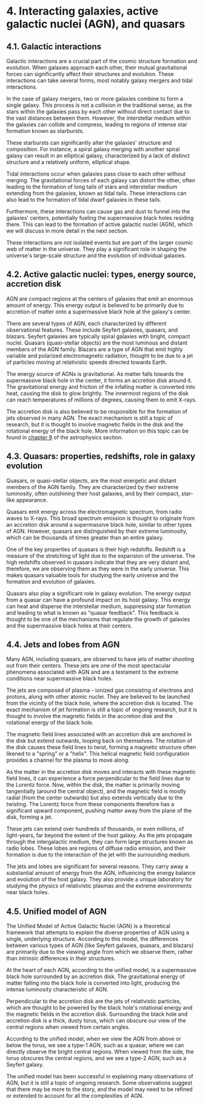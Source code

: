 # 4. Interacting galaxies, active galactic nuclei (AGN), and quasars

## 4.1. Galactic interactions
Galactic interactions are a crucial part of the cosmic structure formation and evolution. When galaxies approach each other, their mutual gravitational forces can significantly affect their structures and evolution. These interactions can take several forms, most notably galaxy mergers and tidal interactions.

In the case of galaxy mergers, two or more galaxies combine to form a single galaxy. This process is not a collision in the traditional sense, as the stars within the galaxies pass by each other without direct contact due to the vast distances between them. However, the interstellar medium within the galaxies can collide and compress, leading to regions of intense star formation known as starbursts.

These starbursts can significantly alter the galaxies' structure and composition. For instance, a spiral galaxy merging with another spiral galaxy can result in an elliptical galaxy, characterized by a lack of distinct structure and a relatively uniform, elliptical shape.

Tidal interactions occur when galaxies pass close to each other without merging. The gravitational forces of each galaxy can distort the other, often leading to the formation of long tails of stars and interstellar medium extending from the galaxies, known as tidal tails. These interactions can also lead to the formation of tidal dwarf galaxies in these tails.

Furthermore, these interactions can cause gas and dust to funnel into the galaxies' centers, potentially fueling the supermassive black holes residing there. This can lead to the formation of active galactic nuclei (AGN), which we will discuss in more detail in the next section.

These interactions are not isolated events but are part of the larger cosmic web of matter in the universe. They play a significant role in shaping the universe's large-scale structure and the evolution of individual galaxies.

## 4.2. Active galactic nuclei: types, energy source, accretion disk
AGN are compact regions at the centers of galaxies that emit an enormous amount of energy. This energy output is believed to be primarily due to accretion of matter onto a supermassive black hole at the galaxy's center.

There are several types of AGN, each characterized by different observational features. These include Seyfert galaxies, quasars, and blazars. Seyfert galaxies are typically spiral galaxies with bright, compact nuclei. Quasars (quasi-stellar objects) are the most luminous and distant members of the AGN family. Blazars are a type of AGN that emit highly variable and polarized electromagnetic radiation, thought to be due to a jet of particles moving at relativistic speeds directed towards Earth.

The energy source of AGNs is gravitational. As matter falls towards the supermassive black hole in the center, it forms an accretion disk around it. The gravitational energy and friction of the infalling matter is converted into heat, causing the disk to glow brightly. The innermost regions of the disk can reach temperatures of millions of degrees, causing them to emit X-rays.

The accretion disk is also believed to be responsible for the formation of jets observed in many AGN. The exact mechanism is still a topic of research, but it is thought to involve magnetic fields in the disk and the rotational energy of the black hole. More information on this topic can be found in [chapter 9](../astrophysics/9-ASTROPHYSICS_Accretion_processes_in_astrophysics.md) of the astrophysics section.

## 4.3. Quasars: properties, redshifts, role in galaxy evolution
Quasars, or quasi-stellar objects, are the most energetic and distant members of the AGN family. They are characterized by their extreme luminosity, often outshining their host galaxies, and by their compact, star-like appearance.

Quasars emit energy across the electromagnetic spectrum, from radio waves to X-rays. This broad spectrum emission is thought to originate from an accretion disk around a supermassive black hole, similar to other types of AGN. However, quasars are distinguished by their extreme luminosity, which can be thousands of times greater than an entire galaxy.

One of the key properties of quasars is their high redshifts. Redshift is a measure of the stretching of light due to the expansion of the universe. The high redshifts observed in quasars indicate that they are very distant and, therefore, we are observing them as they were in the early universe. This makes quasars valuable tools for studying the early universe and the formation and evolution of galaxies.

Quasars also play a significant role in galaxy evolution. The energy output from a quasar can have a profound impact on its host galaxy. This energy can heat and disperse the interstellar medium, suppressing star formation and leading to what is known as "quasar feedback". This feedback is thought to be one of the mechanisms that regulate the growth of galaxies and the supermassive black holes at their centers.

## 4.4. Jets and lobes from AGN
Many AGN, including quasars, are observed to have jets of matter shooting out from their centers. These jets are one of the most spectacular phenomena associated with AGN and are a testament to the extreme conditions near supermassive black holes.

The jets are composed of plasma - ionized gas consisting of electrons and protons, along with other atomic nuclei. They are believed to be launched from the vicinity of the black hole, where the accretion disk is located. The exact mechanism of jet formation is still a topic of ongoing research, but it is thought to involve the magnetic fields in the accretion disk and the rotational energy of the black hole.

The magnetic field lines associated with an accretion disk are anchored in the disk but extend outwards, looping back on themselves. The rotation of the disk causes these field lines to twist, forming a magnetic structure often likened to a "spring" or a "helix". This helical magnetic field configuration provides a channel for the plasma to move along.

As the matter in the accretion disk moves and interacts with these magnetic field lines, it can experience a force perpendicular to the field lines due to the Lorentz force. Now, within the disk, the matter is primarily moving tangentially (around the central object), and the magnetic field is mostly radial (from the center outwards) but also extends vertically due to the twisting. The Lorentz force from these components therefore has a significant upward component, pushing matter away from the plane of the disk, forming a jet.

These jets can extend over hundreds of thousands, or even millions, of light-years, far beyond the extent of the host galaxy. As the jets propagate through the intergalactic medium, they can form large structures known as radio lobes. These lobes are regions of diffuse radio emission, and their formation is due to the interaction of the jet with the surrounding medium.

The jets and lobes are significant for several reasons. They carry away a substantial amount of energy from the AGN, influencing the energy balance and evolution of the host galaxy. They also provide a unique laboratory for studying the physics of relativistic plasmas and the extreme environments near black holes.

## 4.5. Unified model of AGN
The Unified Model of Active Galactic Nuclei (AGN) is a theoretical framework that attempts to explain the diverse properties of AGN using a single, underlying structure. According to this model, the differences between various types of AGN (like Seyfert galaxies, quasars, and blazars) are primarily due to the viewing angle from which we observe them, rather than intrinsic differences in their structures.

At the heart of each AGN, according to the unified model, is a supermassive black hole surrounded by an accretion disk. The gravitational energy of matter falling into the black hole is converted into light, producing the intense luminosity characteristic of AGN.

Perpendicular to the accretion disk are the jets of relativistic particles, which are thought to be powered by the black hole's rotational energy and the magnetic fields in the accretion disk. Surrounding the black hole and accretion disk is a thick, dusty torus, which can obscure our view of the central regions when viewed from certain angles.

According to the unified model, when we view the AGN from above or below the torus, we see a type-1 AGN, such as a quasar, where we can directly observe the bright central regions. When viewed from the side, the torus obscures the central regions, and we see a type-2 AGN, such as a Seyfert galaxy.

The unified model has been successful in explaining many observations of AGN, but it is still a topic of ongoing research. Some observations suggest that there may be more to the story, and the model may need to be refined or extended to account for all the complexities of AGN.